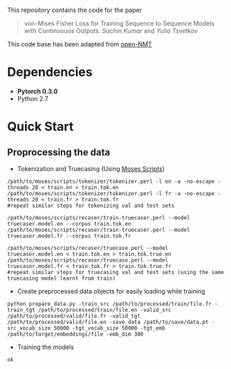 This repository contains the code for the paper

> von-Mises Fisher Loss for Training Sequence to Sequence Models with Continuouos Outputs. _Sachin Kumar_ and _Yulia Tsvetkov_

This code base has been adapted from [open-NMT](https://github.com/OpenNMT/OpenNMT-py)

# Dependencies

* __Pytorch 0.3.0__
* Python 2.7

# Quick Start

## Proprocessing the data

* Tokenization and Truecasing (Using [Moses Scripts](https://github.com/moses-smt/mosesdecoder))

```
/path/to/moses/scripts/tokenizer/tokenizer.perl -l en -a -no-escape -threads 20 < train.en > train.tok.en
/path/to/moses/scripts/tokenizer/tokenizer.perl -l fr -a -no-escape -threads 20 < train.fr > train.tok.fr
#repeat similar steps for tokenizing val and test sets

/path/to/moses/scripts/recaser/train-truecaser.perl --model truecaser.model.en --corpus train.tok.en
/path/to/moses/scripts/recaser/train-truecaser.perl --model truecaser.model.fr --corpus train.tok.fr

/path/to/moses/scripts/recaser/truecase.perl --model truecaser.model.en < train.tok.en > train.tok.true.en
/path/to/moses/scripts/recaser/truecase.perl --model truecaser.model.fr < train.tok.fr > train.tok.true.fr
#repeat similar steps for truecasing val and test sets (using the same truecasing model learnt from train)
```

* Create preprocessed data objects for easily loading while training

```
python prepare_data.py -train_src /path/to/processed/train/file.fr -train_tgt /path/to/processed/train/file.en -valid_src /path/to/processed/valid/file.fr -valid_tgt /path/to/processed/valid/file.en -save_data /path/to/save/data.pt -src_vocab_size 50000 -tgt_vocab_size 50000 -tgt_emb /path/to/target/embeddings/file -emb_dim 300 
```
* Training the models

```
ok
```



